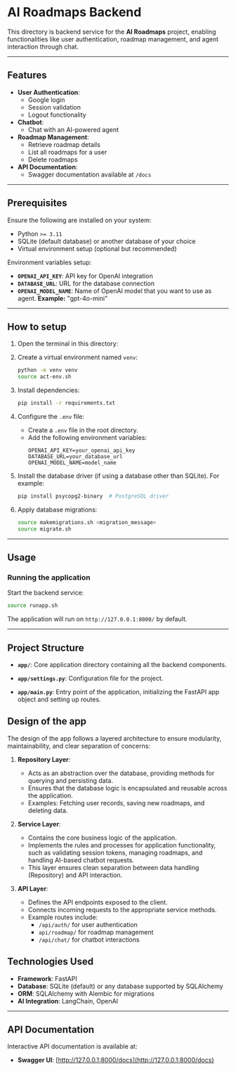 # AI Roadmaps Backend

This directory is backend service for the **AI Roadmaps** project, enabling functionalities like user authentication, roadmap management, and agent interaction through chat. 

---

## Features

- **User Authentication**:
  - Google login
  - Session validation
  - Logout functionality
- **Chatbot**:
  - Chat with an AI-powered agent
- **Roadmap Management**:
  - Retrieve roadmap details
  - List all roadmaps for a user
  - Delete roadmaps
- **API Documentation**:
  - Swagger documentation available at `/docs`

---

## Prerequisites

Ensure the following are installed on your system:

- Python `>= 3.11`
- SQLite (default database) or another database of your choice
- Virtual environment setup (optional but recommended)

Environment variables setup:
- **`OPENAI_API_KEY`**: API key for OpenAI integration
- **`DATABASE_URL`**: URL for the database connection
- **`OPENAI_MODEL_NAME`**: Name of OpenAI model that you want to use as agent. **Example:** "gpt-4o-mini"


---

## How to setup

1. Open the terminal in this directory:

2. Create a virtual environment named `venv`:
   ```bash
   python -m venv venv
   source act-env.sh
   ```

3. Install dependencies:
   ```bash
   pip install -r requirements.txt
   ```

4. Configure the `.env` file:
   - Create a `.env` file in the root directory.
   - Add the following environment variables:
     ```env
     OPENAI_API_KEY=your_openai_api_key
     DATABASE_URL=your_database_url
     OPENAI_MODEL_NAME=model_name
     ```

5. Install the database driver (if using a database other than SQLite). For example:
   ```bash
   pip install psycopg2-binary  # PostgreSQL driver
   ```

6. Apply database migrations:
   ```bash
   source makemigrations.sh <migration_message>
   source migrate.sh
   ```

---

## Usage

### Running the application
Start the backend service:
```bash
source runapp.sh
```

The application will run on `http://127.0.0.1:8000/` by default.

---

## Project Structure

- **`app/`**: Core application directory containing all the backend components.  

- **`app/settings.py`**: Configuration file for the project.

- **`app/main.py`**: Entry point of the application, initializing the FastAPI app object and setting up routes.

## Design of the app
The design of the app follows a layered architecture to ensure modularity, maintainability, and clear separation of concerns:

1. **Repository Layer**:  
   - Acts as an abstraction over the database, providing methods for querying and persisting data.  
   - Ensures that the database logic is encapsulated and reusable across the application.  
   - Examples: Fetching user records, saving new roadmaps, and deleting data.

2. **Service Layer**:  
   - Contains the core business logic of the application.  
   - Implements the rules and processes for application functionality, such as validating session tokens, managing roadmaps, and handling AI-based chatbot requests.  
   - This layer ensures clean separation between data handling (Repository) and API interaction.

3. **API Layer**:  
   - Defines the API endpoints exposed to the client.  
   - Connects incoming requests to the appropriate service methods.  
   - Example routes include:
     - `/api/auth/` for user authentication
     - `api/roadmap/` for roadmap management
     - `/api/chat/` for chatbot interactions  


## Technologies Used

- **Framework**: FastAPI
- **Database**: SQLite (default) or any database supported by SQLAlchemy
- **ORM**: SQLAlchemy with Alembic for migrations
- **AI Integration**: LangChain, OpenAI

---

## API Documentation

Interactive API documentation is available at:
- **Swagger UI**: [http://127.0.0.1:8000/docs](http://127.0.0.1:8000/docs)